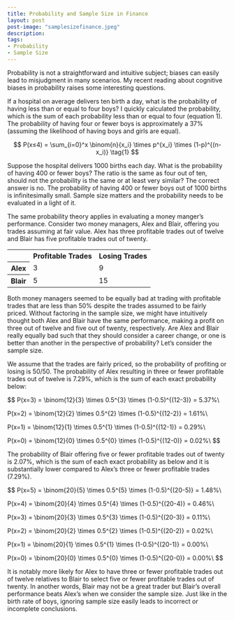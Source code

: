 ```yaml
---
title: Probability and Sample Size in Finance
layout: post
post-image: "samplesizefinance.jpeg"
description:
tags:
- Probability 
- Sample Size 
---
```


Probability is not a straightforward and intuitive subject; biases can easily lead to misjudgment in many scenarios. My recent reading about cognitive biases in probability raises some interesting questions.

If a hospital on average delivers ten birth a day, what is the probability of having less than or equal to four boys? I quickly calculated the probability, which is the sum of each probability less than or equal to four (equation 1). The probability of having four or fewer boys is approximately a 37% (assuming the likelihood of having boys and girls are equal).

$$
P(x≤4) = \sum_{i=0}^x \binom{n}{x_i} \times p^{x_i} \times (1-p)^{(n-x_i)}  \tag{1}
$$

Suppose the hospital delivers 1000 births each day. What is the probability of having 400 or fewer boys? The ratio is the same as four out of ten, should not the probability is the same or at least very similar? The correct answer is no. The probability of having 400 or fewer boys out of 1000 births is infinitesimally small. Sample size matters and the probability needs to be evaluated in a light of it.

The same probability theory applies in evaluating a money manger’s performance. Consider two money managers, Alex and Blair, offering you trades assuming at fair value. Alex has three profitable trades out of twelve and Blair has five profitable trades out of twenty. 

<table>
    <tr>
        <th></th>
        <th>Profitable Trades</th>
        <th>Losing Trades</th>
    </tr>
    <tr>
        <th>Alex</th>
        <td>3</td>
        <td>9</td>
    </tr>
    <tr>
        <th>Blair</th>
        <td>5</td>
        <td>15</td>
    </tr>

</table>
 
Both money managers seemed to be equally bad at trading with profitable trades that are less than 50% despite the trades assumed to be fairly priced. Without factoring in the sample size, we might have intuitively thought both Alex and Blair have the same performance, making a profit on three out of twelve and five out of twenty, respectively. Are Alex and Blair really equally bad such that they should consider a career change, or one is better than another in the perspective of probability? Let’s consider the sample size. 

We assume that the trades are fairly priced, so the probability of profiting or losing is 50/50. The probability of Alex resulting in three or fewer profitable trades out of twelve is 7.29%, which is the sum of each exact probability below:

$$
P(x=3) = \binom{12}{3} \times 0.5^{3} \times (1-0.5)^{(12-3)} = 5.37\%\\

P(x=2) = \binom{12}{2} \times 0.5^{2} \times (1-0.5)^{(12-2)} = 1.61\%\\

P(x=1) = \binom{12}{1} \times 0.5^{1} \times (1-0.5)^{(12-1)} = 0.29\%\\

P(x=0) = \binom{12}{0} \times 0.5^{0} \times (1-0.5)^{(12-0)} = 0.02\%\\
$$

The probability of Blair offering five or fewer profitable trades out of twenty is 2.07%, which is the sum of each exact probability as below and it is substantially lower compared to Alex’s three or fewer profitable trades (7.29%).

$$
P(x=5) = \binom{20}{5} \times 0.5^{5} \times (1-0.5)^{(20-5)} = 1.48\%\\

P(x=4) = \binom{20}{4} \times 0.5^{4} \times (1-0.5)^{(20-4)} = 0.46\%\\

P(x=3) = \binom{20}{3} \times 0.5^{3} \times (1-0.5)^{(20-3)} = 0.11\%\\

P(x=2) = \binom{20}{2} \times 0.5^{2} \times (1-0.5)^{(20-2)} = 0.02\%\\

P(x=1) = \binom{20}{1} \times 0.5^{1} \times (1-0.5)^{(20-1)} = 0.00\%\\

P(x=0) = \binom{20}{0} \times 0.5^{0} \times (1-0.5)^{(20-0)} = 0.00\%\\
$$

It is notably more likely for Alex to have three or fewer profitable trades out of twelve relatives to Blair to select five or fewer profitable trades out of twenty. In another words, Blair may not be a great trader but Blair’s overall performance beats Alex’s when we consider the sample size. Just like in the birth rate of boys, ignoring sample size easily leads to incorrect or incomplete conclusions.
